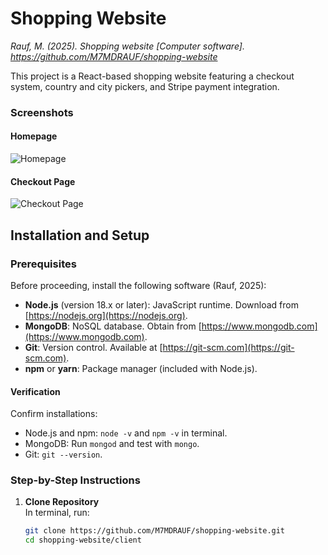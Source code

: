 # Shopping Website

*Rauf, M. (2025). *Shopping website* [Computer software]. https://github.com/M7MDRAUF/shopping-website*

This project is a React-based shopping website featuring a checkout system, country and city pickers, and Stripe payment integration.

### Screenshots

#### Homepage
![Homepage](images/homepage.png)

#### Checkout Page
![Checkout Page](images/checkout.png)

## Installation and Setup

### Prerequisites
Before proceeding, install the following software (Rauf, 2025):
- **Node.js** (version 18.x or later): JavaScript runtime. Download from [https://nodejs.org](https://nodejs.org).
- **MongoDB**: NoSQL database. Obtain from [https://www.mongodb.com](https://www.mongodb.com).
- **Git**: Version control. Available at [https://git-scm.com](https://git-scm.com).
- **npm** or **yarn**: Package manager (included with Node.js).

#### Verification
Confirm installations:
- Node.js and npm: `node -v` and `npm -v` in terminal.
- MongoDB: Run `mongod` and test with `mongo`.
- Git: `git --version`.

### Step-by-Step Instructions
1. **Clone Repository**  
   In terminal, run:  
   ```bash
   git clone https://github.com/M7MDRAUF/shopping-website.git
   cd shopping-website/client
